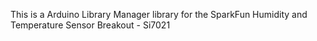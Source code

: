 This is a Arduino Library Manager library for the SparkFun Humidity and Temperature Sensor Breakout - Si7021
